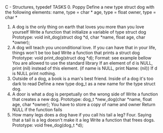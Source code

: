 C - Structures, typedef
TASKS
0. Poppy
Define a new type struct dog with the following elements:
name, type = char *
age, type = float
owner, type = char *
1. A dog is the only thing on earth that loves you more than you love
yourself
Write a function that initialize a variable of type struct dog
Prototype: void init_dog(struct dog *d, char *name, float age, char
*owner);
2. A dog will teach you unconditional love. If you can have that in your
life, things won't be too bad
Write a function that prints a struct dog
Prototype: void print_dog(struct dog *d);
Format: see example bellow
You are allowed to use the standard library
If an element of d is NULL, print (nil) instead of this element. (if name is
NULL, print Name: (nil))
If d is NULL print nothing.
3. Outside of a dog, a book is a man's best friend. Inside of a dog it's too
dark to read
Define a new type dog_t as a new name for the type struct dog.
4. A door is what a dog is perpetually on the wrong side of
Write a function that creates a new dog.
Prototype: dog_t *new_dog(char *name, float age, char *owner);
You have to store a copy of name and owner
Return NULL if the function fails
5. How many legs does a dog have if you call his tail a leg? Four. Saying
that a tail is a leg doesn't make it a leg
Write a function that frees dogs.
Prototype: void free_dog(dog_t *d);

